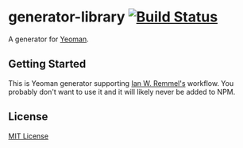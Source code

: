 # generator-library [![Build Status](https://secure.travis-ci.org/ianwremmel/generator-library.png?branch=master)](https://travis-ci.org/ianwremmel/generator-library)

A generator for [Yeoman](http://yeoman.io).


## Getting Started

This is Yeoman generator supporting [Ian W. Remmel's](https://github.com/ianwremmel) workflow. You probably don't want to use it and it will likely never be added to NPM.

## License

[MIT License](http://en.wikipedia.org/wiki/MIT_License)
